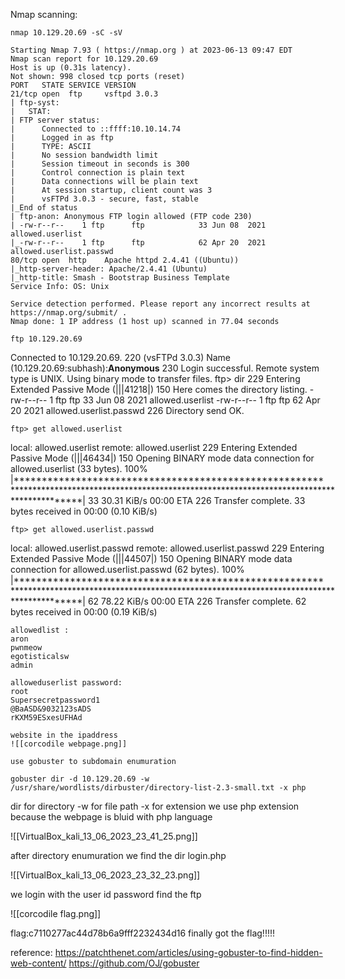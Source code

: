 Nmap scanning:
~~~
nmap 10.129.20.69 -sC -sV
~~~

~~~
Starting Nmap 7.93 ( https://nmap.org ) at 2023-06-13 09:47 EDT
Nmap scan report for 10.129.20.69
Host is up (0.31s latency).
Not shown: 998 closed tcp ports (reset)
PORT   STATE SERVICE VERSION
21/tcp open  ftp     vsftpd 3.0.3
| ftp-syst: 
|   STAT: 
| FTP server status:
|      Connected to ::ffff:10.10.14.74
|      Logged in as ftp
|      TYPE: ASCII
|      No session bandwidth limit
|      Session timeout in seconds is 300
|      Control connection is plain text
|      Data connections will be plain text
|      At session startup, client count was 3
|      vsFTPd 3.0.3 - secure, fast, stable
|_End of status
| ftp-anon: Anonymous FTP login allowed (FTP code 230)
| -rw-r--r--    1 ftp      ftp            33 Jun 08  2021 allowed.userlist
|_-rw-r--r--    1 ftp      ftp            62 Apr 20  2021 allowed.userlist.passwd
80/tcp open  http    Apache httpd 2.4.41 ((Ubuntu))
|_http-server-header: Apache/2.4.41 (Ubuntu)
|_http-title: Smash - Bootstrap Business Template
Service Info: OS: Unix

Service detection performed. Please report any incorrect results at https://nmap.org/submit/ .
Nmap done: 1 IP address (1 host up) scanned in 77.04 seconds
~~~

~~~
ftp 10.129.20.69
~~~

Connected to 10.129.20.69.
220 (vsFTPd 3.0.3)
Name (10.129.20.69:subhash):**Anonymous**
230 Login successful.
Remote system type is UNIX.
Using binary mode to transfer files.
ftp> dir
229 Entering Extended Passive Mode (|||41218|)
150 Here comes the directory listing.
-rw-r--r--    1 ftp      ftp            33 Jun 08  2021 allowed.userlist
-rw-r--r--    1 ftp      ftp            62 Apr 20  2021 allowed.userlist.passwd
226 Directory send OK.

~~~
ftp> get allowed.userlist
~~~

local: allowed.userlist remote: allowed.userlist
229 Entering Extended Passive Mode (|||46434|)
150 Opening BINARY mode data connection for allowed.userlist (33 bytes).
100% |************************************************************************************************************************************************|    33       30.31 KiB/s    00:00 ETA
226 Transfer complete.
33 bytes received in 00:00 (0.10 KiB/s)
~~~
ftp> get allowed.userlist.passwd
~~~

local: allowed.userlist.passwd remote: allowed.userlist.passwd
229 Entering Extended Passive Mode (|||44507|)
150 Opening BINARY mode data connection for allowed.userlist.passwd (62 bytes).
100% |************************************************************************************************************************************************|    62       78.22 KiB/s    00:00 ETA
226 Transfer complete.
62 bytes received in 00:00 (0.19 KiB/s)
~~~
allowedlist :
aron
pwnmeow
egotisticalsw
admin
~~~

~~~
alloweduserlist password:
root
Supersecretpassword1
@BaASD&9032123sADS
rKXM59ESxesUFHAd

website in the ipaddress
![[corcodile webpage.png]]

use gobuster to subdomain enumuration

~~~

~~~
gobuster dir -d 10.129.20.69 -w /usr/share/wordlists/dirbuster/directory-list-2.3-small.txt -x php
~~~

dir for directory
-w for file path
-x for extension
we use php extension because the webpage is bluid with php language

![[VirtualBox_kali_13_06_2023_23_41_25.png]]

after directory enumuration we find the dir login.php

![[VirtualBox_kali_13_06_2023_23_32_23.png]]

we login with the user id password find the ftp 

![[corcodile flag.png]]


flag:c7110277ac44d78b6a9fff2232434d16
finally got the flag!!!!!

reference:
https://patchthenet.com/articles/using-gobuster-to-find-hidden-web-content/
https://github.com/OJ/gobuster
